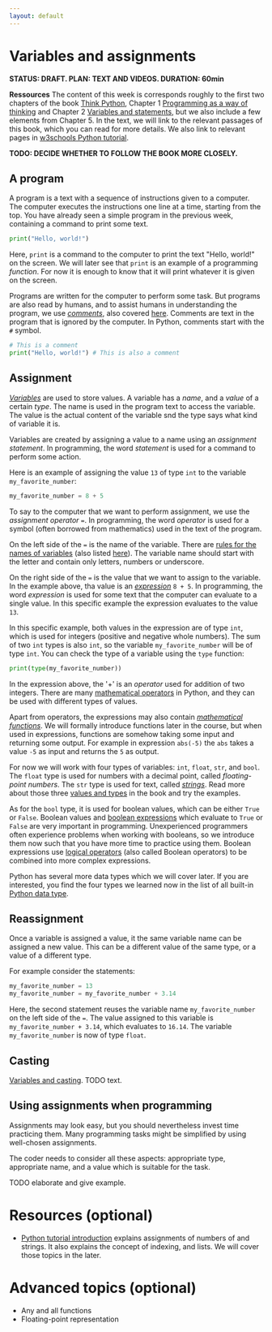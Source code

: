 ```yaml
---
layout: default
---
```


# Variables and assignments
**STATUS: DRAFT. PLAN: TEXT AND VIDEOS. DURATION: 60min**


**Ressources** The content of this week is corresponds roughly to the first two chapters of the book [Think Python](https://allendowney.github.io/ThinkPython/index.html), Chapter 1 [Programming as a way of thinking](https://allendowney.github.io/ThinkPython/chap01.html) and Chapter 2 [Variables and statements](https://allendowney.github.io/ThinkPython/chap02.html), but we also include a few elements from Chapter 5. In the text, we will link to the relevant passages of this book, which you can read for more details. We also link to relevant pages in [w3schools Python tutorial](https://www.w3schools.com/python/).

**TODO: DECIDE WHETHER TO FOLLOW THE BOOK MORE CLOSELY.**


## A program

A program is a text with a sequence of instructions given to a computer. The computer executes the instructions one line at a time, starting from the top. You have already seen a simple program in the previous week, containing a command to print some text.

```python
print("Hello, world!")
```
Here, `print` is a command to the computer to print the text "Hello, world!" on the screen. We will later see that `print` is an example of a programming *function*. For now it is enough to know that it will print whatever it is given on the screen. 


Programs are written for the computer to perform some task. But programs are also read by humans, and to assist humans in understanding the program, we use [*comments*](https://www.w3schools.com/python/python_comments.asp), also covered [here](https://allendowney.github.io/ThinkPython/chap02.html#comments). Comments are text in the program that is ignored by the computer. In Python, comments start with the `#` symbol. 

```python
# This is a comment
print("Hello, world!") # This is also a comment
```



## Assignment

[*Variables*](https://allendowney.github.io/ThinkPython/chap02.html#variables) are used to store values. A variable has a *name*, and a *value* of a certain *type*. The name is used in the program text to access the variable.  The value is the actual content of the variable snd the type says what kind of variable it is.

Variables are created by assigning a value to a name using an *assignment statement*. In programming, the word *statement* is used for a command to perform some action. 

Here is an example of assigning the value `13` of type `int` to the variable `my_favorite_number`:

```python 
my_favorite_number = 8 + 5
```

To say to the computer that we want to perform assignment, we use the *assignment operator* `=`. In programming, the word *operator* is used for a symbol (often borrowed from mathematics) used in the text of the program.

On the left side of the `=` is the name of the variable. There are [rules for the names of variables](https://allendowney.github.io/ThinkPython/chap02.html#variable-names ) (also listed [here](https://www.w3schools.com/python/python_variables_names.asp)). The variable name should start with the letter and contain only letters, numbers or underscore.

On the right side of the `=` is the value that we want to assign to the variable. In the example above, tha value is an [*expression*](https://allendowney.github.io/ThinkPython/chap01.html#expressions) `8 + 5`. In programming, the word *expression* is used for some text that the computer can evaluate to a single value. In this specific example the expression evaluates to the value `13`.

In this specific example, both values in the expression are of type `int`, which is used for integers (positive and negative whole numbers). 
The sum of two `int` types is also `int`, so the variable `my_favorite_number` will be of type `int`. You can check the type of a variable using the `type` function:

```python
print(type(my_favorite_number))
```

In the expression above, the '+' is an *operator* used for addition of two integers. There are many [mathematical operators](https://allendowney.github.io/ThinkPython/chap01.html#arithmetic-operators) in Python, and they can be used with different types of values.

Apart from operators, the expressions may also contain [*mathematical functions*](https://allendowney.github.io/ThinkPython/chap01.html#arithmetic-functions). We will formally introduce functions later in the course, but when used in expressions, functions are somehow taking some input and returning some output. For example in expression `abs(-5)` the `abs` takes a value `-5` as input and returns the `5` as output.

For now we will work with four types of variables: `int`, `float`, `str`, and `bool`. The `float` type is used for numbers with a decimal point, called *floating-point numbers*. The `str` type is used for text, called [*strings*](https://allendowney.github.io/ThinkPython/chap01.html#strings). Read more about those three [values and types](https://allendowney.github.io/ThinkPython/chap01.html#values-and-types) in the book and try the examples. 

As for the `bool` type, it is used for boolean values, which can be either `True` or `False`. Boolean values and [boolean expressions](https://allendowney.github.io/ThinkPython/chap05.html?highlight=bool#boolean-expressions) which evaluate to `True` or `False` are very important in programming. Unexperienced programmers often experience problems when working with booleans, so we introduce them now such that you have more time to practice using them. Boolean expressions use [logical operators](https://allendowney.github.io/ThinkPython/chap05.html?highlight=bool#logical-operators) (also called Boolean operators) to be combined into more complex expressions.

Python has several more data types which we will cover later. If you are interested, you find the four types we learned now in the list of all built-in  [Python data type](https://www.w3schools.com/python/python_datatypes.asp).

## Reassignment
Once a variable is assigned a value, it the same variable name can be assigned a new value. This can be a different value of the same type, or a value of a different type. 

For example consider the statements:

```python
my_favorite_number = 13
my_favorite_number = my_favorite_number + 3.14
```
Here, the second statement reuses the variable name `my_favorite_number` on the left side of the `=`. The value assigned to this variable is  `my_favorite_number + 3.14`, which evaluates to `16.14`.  The variable `my_favorite_number` is now of type `float`.

## Casting
[Variables and casting](https://www.w3schools.com/python/python_variables.asp). TODO text.



## Using assignments when programming

Assignments may look easy, but you should nevertheless invest time practicing them. Many programming tasks might be simplified by using well-chosen assignments. 

The coder needs to consider all these aspects: appropriate type, appropriate name, and a value which is suitable for the task.

TODO elaborate and give example.



# Resources (optional)

- [Python tutorial introduction](https://docs.python.org/3/tutorial/introduction.html#) explains  assignments of numbers of and strings. It also explains the concept of indexing, and lists. We will cover those topics in the later. 


# Advanced topics (optional)
* Any and all functions
* Floating-point representation